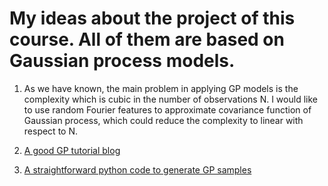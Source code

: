 # My ideas about the project of this course. All of them are based on Gaussian process models.

1. As we have known, the main problem in applying GP models is the complexity which is cubic in the number of observations N. I would like to use random Fourier features to approximate covariance function of Gaussian process, which could reduce the complexity to linear with respect to N.

2. [A good GP tutorial blog](http://keyonvafa.com/gp-tutorial/)

3. [A straightforward python code to generate GP samples](https://github.com/keyonvafa/gp-predictit-blog)
